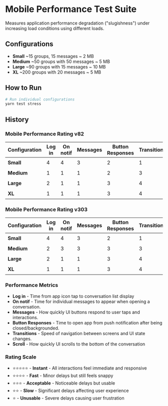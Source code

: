 # Mobile Performance Test Suite

Measures application performance degradation ("slugishness") under increasing load conditions using different loads.

## Configurations

- **Small** ~15 groups, 15 messages ~ 2 MB
- **Medium** ~50 groups with 50 messages ~ 5 MB
- **Large** ~90 groups with 15 messages ~ 10 MB
- **XL** ~200 groups with 20 messages ~ 5 MB

## How to Run

```bash
# Run individual configurations
yarn test stress
```

## History

### Mobile Performance Rating v82

| Configuration | Log in | On notif | Messages | Button Responses | Transitions | Scroll | Rating          |
| ------------- | ------ | -------- | -------- | ---------------- | ----------- | ------ | --------------- |
| **Small**     | 4      | 4        | 3        | 2                | 1           | 2      | ⭐️⭐️⭐️⭐️⭐️ |
| **Medium**    | 1      | 1        | 1        | 2                | 3           | 3      | ⭐️⭐️⭐️⭐️⭐️ |
| **Large**     | 2      | 1        | 1        | 3                | 4           | 1      | ⭐️⭐️⭐️⭐️⭐️ |
| **XL**        | 1      | 1        | 1        | 3                | 4           | 3      | ⭐️⭐️⭐️⭐️⭐️ |

### Mobile Performance Rating v303

| Configuration | Log in | On notif | Messages | Button Responses | Transitions | Scroll | Rating          |
| ------------- | ------ | -------- | -------- | ---------------- | ----------- | ------ | --------------- |
| **Small**     | 4      | 4        | 3        | 2                | 1           | 2      | ⭐️⭐️⭐️⭐️⭐️ |
| **Medium**    | 2      | 3        | 3        | 3                | 3           | 3      | ⭐️⭐️⭐️⭐️⭐️ |
| **Large**     | 2      | 1        | 1        | 3                | 4           | 1      | ⭐️⭐️⭐️⭐️⭐️ |
| **XL**        | 1      | 1        | 1        | 3                | 4           | 1      | ⭐️⭐️⭐️⭐️⭐️ |

### Performance Metrics

- **Log in** - Time from app icon tap to conversation list display
- **On notif** - Time for individual messages to appear when opening a conversation.
- **Messages** - How quickly UI buttons respond to user taps and interactions.
- **Button Responses** - Time to open app from push notification after being closed/backgrounded.
- **Transitions** - Speed of navigation between screens and UI state changes.
- **Scroll** - How quickly UI scrolls to the bottom of the conversation

### Rating Scale

- ⭐️⭐️⭐️⭐️⭐️ - **Instant** - All interactions feel immediate and responsive
- ⭐️⭐️⭐️⭐️ - **Fast** - Minor delays but still feels snappy
- ⭐️⭐️⭐️ - **Acceptable** - Noticeable delays but usable
- ⭐️⭐️ - **Slow** - Significant delays affecting user experience
- ⭐️ - **Unusable** - Severe delays causing user frustration

